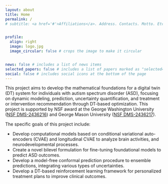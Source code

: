 ```yaml
---
layout: about
title: Home
permalink: /
# subtitle: <a href='#'>Affiliations</a>. Address. Contacts. Motto. Etc.


profile:
  align: right
  image: logo.jpg
  image_circular: false # crops the image to make it circular


news: false # includes a list of news items
selected_papers: false # includes a list of papers marked as "selected={true}"
social: false # includes social icons at the bottom of the page
---
```



This project aims to develop the mathematical foundations for a digital twin (DT) system for individuals with autism spectrum disorder (ASD), focusing on dynamic modeling, prediction, uncertainty quantification, and treatment or intervention recommendation through DT-based optimization. 
This project is supported by NSF award at the George Washington University ([NSF DMS-2436216](https://www.nsf.gov/awardsearch/showAward?AWD_ID=2436216&HistoricalAwards=false)) and George Mason University ([NSF DMS-2436217](https://www.nsf.gov/awardsearch/showAward?AWD_ID=2436217&HistoricalAwards=false)).

The specific goals of this project include:

- Develop computational models based on conditional variational auto-encoders (CVAE) and longitudinal CVAE to analyze brain activities, and neurodevelopmental processes.
- Create a novel bilevel formulation for fine-tuning foundational models to predict ASD outcomes.
- Develop a model-free conformal prediction procedure to ensemble predictions, integrating various types of uncertainties. 
- Develop a DT-based reinforcement learning framework for personalized treatment plans to improve clinical outcomes.